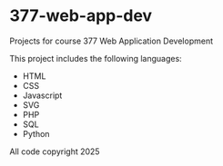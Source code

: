 # 377-web-app-dev
Projects for course 377 Web Application Development

This project includes the following languages:
- HTML
- CSS
- Javascript
- SVG
- PHP
- SQL
- Python

 All code copyright 2025